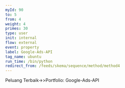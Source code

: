 ```yaml
---
myId: 90
to: 5
from: 4
weight: 4
primes: 30
type: user
init: internal
flow: external
event: property
label: Google-Ads-API
tag_name: ubuntu
run_time: /bin/python
redirect_from: /feeds/skema/sequence/method/method4
---
```

Peluang Terbaik->>Portfolio: Google-Ads-API
